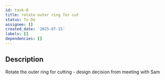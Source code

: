 ```yaml
---
id: task-8
title: rotate outer ring for cut
status: To Do
assignee: []
created_date: '2025-07-15'
labels: []
dependencies: []
---
```


## Description

Rotate the outer ring for cutting - design decision from meeting with Sam
